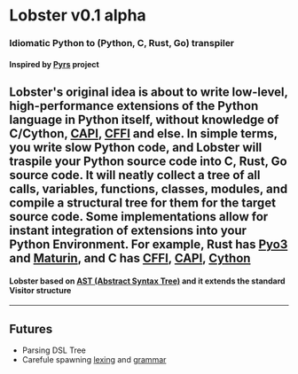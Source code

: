 # Lobster v0.1 alpha
### Idiomatic Python to (**Python**, C, Rust, Go) transpiler
#### Inspired by [Pyrs](https://github.com/konchunas/pyrs) project

Lobster's original idea is about to write low-level, high-performance extensions of the Python language in Python itself, without knowledge of C/Cython, [CAPI](https://docs.python.org/3/c-api/index.html), [CFFI](https://cffi.readthedocs.io/en/latest/#) and else.
In simple terms, you write slow Python code, and Lobster will traspile your Python source code into C, Rust, Go source code. It will neatly collect a tree of all calls, variables, functions, classes, modules, and compile a structural tree for them for the target source code. Some implementations allow for instant integration of extensions into your Python Environment. For example, Rust has [Pyo3](https://pyo3.rs/v0.16.4/) and [Maturin](https://github.com/PyO3/maturin), and C has [CFFI](https://cffi.readthedocs.io/en/latest/#), [CAPI](https://docs.python.org/3/c-api/index.html), [Cython](https://cython.org/)
---
#### Lobster based on [AST (Abstract Syntax Tree)](https://docs.python.org/3/library/ast.html) and it extends the standard Visitor structure
---

## Futures
- Parsing DSL Tree
- Carefule spawning [lexing](https://docs.python.org/3/reference/lexical_analysis.html) and [grammar](https://docs.python.org/3/reference/grammar.html)
